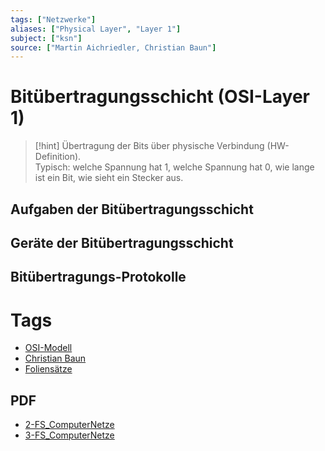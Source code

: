 ```yaml
---
tags: ["Netzwerke"]
aliases: ["Physical Layer", "Layer 1"]
subject: ["ksn"]
source: ["Martin Aichriedler, Christian Baun"]
---
```


# Bitübertragungsschicht (OSI-Layer 1)

> [!hint] Übertragung der Bits über physische Verbindung (HW-Definition).  
> Typisch: welche Spannung hat 1, welche Spannung hat 0, wie lange ist ein Bit, wie sieht ein Stecker aus.

## Aufgaben der Bitübertragungsschicht

## Geräte der Bitübertragungsschicht

## Bitübertragungs-Protokolle

# Tags

- [OSI-Modell](OSI-Modell.md)
- [Christian Baun](http://www.christianbaun.de/)
- [Foliensätze](http://www.christianbaun.de/Netzwerke1718/index_de.html)

## PDF

- [2-FS_ComputerNetze](assets/Christian-Baun-pdf/2-FS_ComputerNetze.pdf)
- [3-FS_ComputerNetze](assets/Christian-Baun-pdf/3-FS_ComputerNetze.pdf)